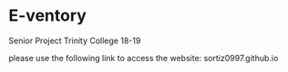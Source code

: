 # E-ventory
Senior Project Trinity College 18-19

please use the following link to access the website: sortiz0997.github.io

